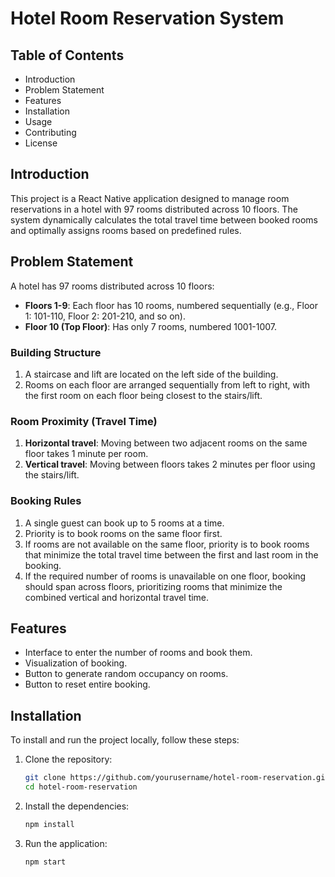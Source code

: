# Hotel Room Reservation System

## Table of Contents
- Introduction
- Problem Statement
- Features
- Installation
- Usage
- Contributing
- License

## Introduction
This project is a React Native application designed to manage room reservations in a hotel with 97 rooms distributed across 10 floors. The system dynamically calculates the total travel time between booked rooms and optimally assigns rooms based on predefined rules.

## Problem Statement
A hotel has 97 rooms distributed across 10 floors:
- **Floors 1-9**: Each floor has 10 rooms, numbered sequentially (e.g., Floor 1: 101-110, Floor 2: 201-210, and so on).
- **Floor 10 (Top Floor)**: Has only 7 rooms, numbered 1001-1007.

### Building Structure
1. A staircase and lift are located on the left side of the building.
2. Rooms on each floor are arranged sequentially from left to right, with the first room on each floor being closest to the stairs/lift.

### Room Proximity (Travel Time)
1. **Horizontal travel**: Moving between two adjacent rooms on the same floor takes 1 minute per room.
2. **Vertical travel**: Moving between floors takes 2 minutes per floor using the stairs/lift.

### Booking Rules
1. A single guest can book up to 5 rooms at a time.
2. Priority is to book rooms on the same floor first.
3. If rooms are not available on the same floor, priority is to book rooms that minimize the total travel time between the first and last room in the booking.
4. If the required number of rooms is unavailable on one floor, booking should span across floors, prioritizing rooms that minimize the combined vertical and horizontal travel time.

## Features
- Interface to enter the number of rooms and book them.
- Visualization of booking.
- Button to generate random occupancy on rooms.
- Button to reset entire booking.

## Installation
To install and run the project locally, follow these steps:

1. Clone the repository:
   ```bash
   git clone https://github.com/yourusername/hotel-room-reservation.git
   cd hotel-room-reservation

2. Install the dependencies:
   ```bash
   npm install
4. Run the application:
   ```bash
   npm start
